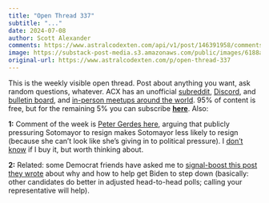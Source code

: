 ```yaml
---
title: "Open Thread 337"
subtitle: "..."
date: 2024-07-08
author: Scott Alexander
comments: https://www.astralcodexten.com/api/v1/post/146391958/comments?&all_comments=true
image: https://substack-post-media.s3.amazonaws.com/public/images/6188aabd-1324-4268-988b-fb9e135311fa_251x255.png
original-url: https://www.astralcodexten.com/p/open-thread-337
---
```

This is the weekly visible open thread. Post about anything you want, ask random questions, whatever. ACX has an unofficial [subreddit](https://www.reddit.com/r/slatestarcodex/), [Discord](https://discord.gg/RTKtdut), and [bulletin board](https://www.datasecretslox.com/index.php), and [in-person meetups around the world](https://www.lesswrong.com/community?filters%5B0%5D=SSC). 95% of content is free, but for the remaining 5% you can subscribe **[here](https://astralcodexten.substack.com/subscribe?)**. Also:

**1:** Comment of the week is [Peter Gerdes here](/p/prediction-markets-suggest-replacing/comment/60688036), arguing that publicly pressuring Sotomayor to resign makes Sotomayor less likely to resign (because she can’t look like she’s giving in to political pressure). I [don’t know](/p/prediction-markets-suggest-replacing/comment/60722079) if I buy it, but worth thinking about.

**2:** Related: some Democrat friends have asked me to [signal-boost this post they wrote](https://maketrumploseagain.substack.com/p/how-to-stop-trump-call-your-representatives?utm-source=acx&fbclid=IwY2xjawD4l7pleHRuA2FlbQIxMAABHZRr_My-NacNEH1JMG3r-AJm33tfBISH5Ip8M8h6yQ7H9VQDTHOP331Oug_aem_V0Zk4_XaUiDUVyK8HqFMiQ) about why and how to help get Biden to step down (basically: other candidates do better in adjusted head-to-head polls; calling your representative will help).
